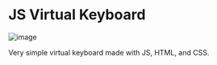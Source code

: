 # JS Virtual Keyboard

![image](https://github.com/user-attachments/assets/e5414edc-356f-4c11-a510-d9a18770ad31)

Very simple virtual keyboard made with JS, HTML, and CSS.


